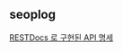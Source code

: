 ## seoplog 

[RESTDocs 로 구현된 API 명세]([src/main/resources/static/docs/index.html](https://useop00.github.io/seop-log/))
